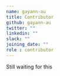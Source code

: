 ```yaml
---
name: gayann-au
title: Contributor
github: gayann-au
twitter: ""
linkedin: ""
slack: ""
joining_date: ""
role : contributor
---
```


Still waiting for this
